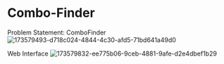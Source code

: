 # Combo-Finder

Problem Statement: ComboFinder
![173579493-d718c024-4844-4c30-afd5-71bd641a49d0](https://github.com/user-attachments/assets/7261460f-12cc-4051-bf8e-01f0698794b6)





Web Interface
![173579832-ee775b06-9ceb-4881-9afe-d2e4dbef1b29](https://github.com/user-attachments/assets/4508514c-5412-422b-a87f-e1fd96241b36)
